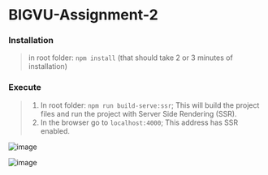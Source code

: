 # BIGVU-Assignment-2

### Installation

> in root folder: `npm install` (that should take 2 or 3 minutes of installation)

### Execute

> 1. In root folder: `npm run build-serve:ssr`; This will build the project files and run the project with Server Side Rendering (SSR).
> 2. In the browser go to `localhost:4000`; This address has SSR enabled.


![image](https://user-images.githubusercontent.com/38301471/121184667-fc9bee00-c86d-11eb-83b0-8ca7c674bb2f.png)

![image](https://user-images.githubusercontent.com/38301471/121184701-058cbf80-c86e-11eb-82f1-752c7a270612.png)
